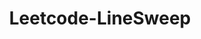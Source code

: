 ---
layout: posts_by_category
categories: Leetcode-LineSweep
title: Leetcode-LineSweep
permalink: /category/Leetcode-LineSweep
---